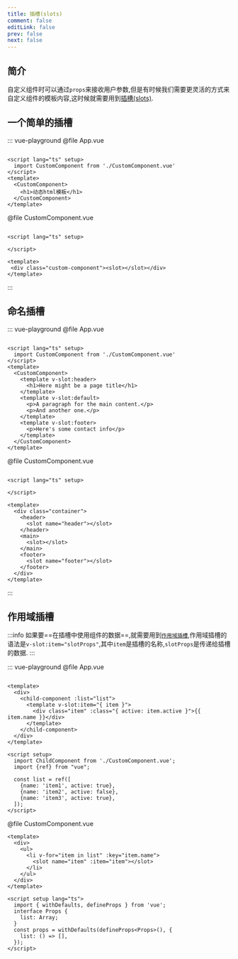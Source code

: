 ```yaml
---
title: 插槽(slots)
comment: false
editLink: false
prev: false
next: false
---
```


## 简介

自定义组件时可以通过`props`来接收用户参数,但是有时候我们需要更灵活的方式来自定义组件的模板内容,这时候就需要用到[插槽(slots)](https://cn.vuejs.org/guide/components/slots.html).

## 一个简单的插槽

::: vue-playground
@file App.vue

```vue

<script lang="ts" setup>
  import CustomComponent from './CustomComponent.vue'
</script>
<template>
  <CustomComponent>
    <h1>动态html模板</h1>
  </CustomComponent>
</template>

```

@file CustomComponent.vue

```vue

<script lang="ts" setup>
 
</script>

<template>
 <div class="custom-component"><slot></slot></div>
</template>
```

:::


## 命名插槽

::: vue-playground
@file App.vue

```vue

<script lang="ts" setup>
  import CustomComponent from './CustomComponent.vue'
</script>
<template>
  <CustomComponent>
    <template v-slot:header>
      <h1>Here might be a page title</h1>
    </template>
    <template v-slot:default>
      <p>A paragraph for the main content.</p>
      <p>And another one.</p>
    </template>
    <template v-slot:footer>
      <p>Here's some contact info</p>
    </template>
  </CustomComponent>
</template>

```

@file CustomComponent.vue

```vue

<script lang="ts" setup>
 
</script>

<template>
  <div class="container">
    <header>
      <slot name="header"></slot>
    </header>
    <main>
      <slot></slot>
    </main>
    <footer>
      <slot name="footer"></slot>
    </footer>
  </div>
</template>
```

:::

## 作用域插槽

:::info
如果要==在插槽中使用组件的数据==,就需要用到[`作用域插槽`](https://cn.vuejs.org/guide/components/slots.html#scoped-slots),作用域插槽的语法是`v-slot:item="slotProps"`,其中`item`是插槽的名称,`slotProps`是传递给插槽的数据.
:::

::: vue-playground
@file App.vue

```vue

<template>
  <div>
    <child-component :list="list">
      <template v-slot:item="{ item }">
        <div class="item" :class="{ active: item.active }">{{ item.name }}</div>
      </template>
    </child-component>
  </div>
</template>

<script setup>
  import ChildComponent from './CustomComponent.vue';
  import {ref} from "vue";

  const list = ref([
    {name: 'item1', active: true},
    {name: 'item2', active: false},
    {name: 'item3', active: true},
  ]);
</script>

```

@file CustomComponent.vue

```vue
<template>
  <div>
    <ul>
      <li v-for="item in list" :key="item.name">
        <slot name="item" :item="item"></slot>
      </li>
    </ul>
  </div>
</template>

<script setup lang="ts">
  import { withDefaults, defineProps } from 'vue';
  interface Props {
    list: Array;
  }
  const props = withDefaults(defineProps<Props>(), {
    list: () => [],
  });
</script>
```
